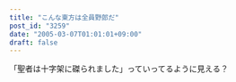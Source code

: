 ```yaml
---
title: "こんな東方は全員野郎だ"
post_id: "3259"
date: "2005-03-07T01:01:01+09:00"
draft: false
---
```



「聖者は十字架に磔られました」っていってるように見える？
